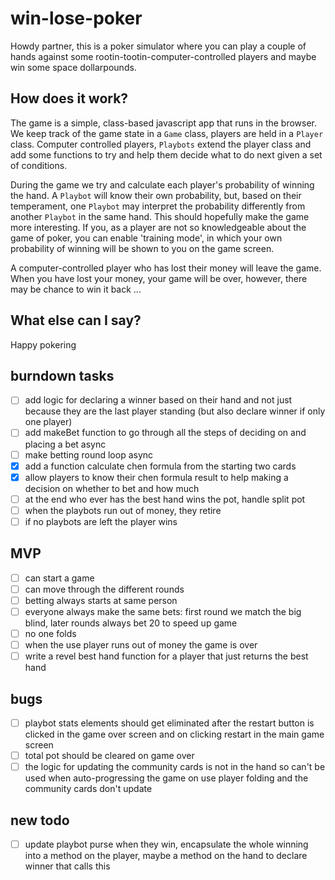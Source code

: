 # win-lose-poker

Howdy partner, this is a poker simulator where you can play a couple of hands against some rootin-tootin-computer-controlled players and maybe win some space dollarpounds.

## How does it work?

The game is a simple, class-based javascript app that runs in the browser. We keep track of the game state in a `Game` class, players are held in a `Player` class. Computer controlled players, `Playbots` extend the player class and add some functions to try and help them decide what to do next given a set of conditions.

During the game we try and calculate each player's probability of winning the hand. A `Playbot` will know their own probability, but, based on their temperament, one `Playbot` may interpret the probability differently from another `Playbot` in the same hand. This should hopefully make the game more interesting. If you, as a player are not so knowledgeable about the game of poker, you can enable 'training mode', in which your own probability of winning will be shown to you on the game screen.

A computer-controlled player who has lost their money will leave the game. When you have lost your money, your game will be over, however, there may be chance to win it back ...

## What else can I say?

Happy pokering

## burndown tasks

- [ ] add logic for declaring a winner based on their hand and not just because they are the last player standing (but also declare winner if only one player)
- [ ] add makeBet function to go through all the steps of deciding on and placing a bet async
- [ ] make betting round loop async
- [x] add a function calculate chen formula from the starting two cards
- [x] allow players to know their chen formula result to help making a decision on whether to bet and how much
- [ ] at the end who ever has the best hand wins the pot, handle split pot
- [ ] when the playbots run out of money, they retire
- [ ] if no playbots are left the player wins

## MVP

- [ ] can start a game
- [ ] can move through the different rounds
- [ ] betting always starts at same person
- [ ] everyone always make the same bets: first round we match the big blind, later rounds always bet 20 to speed up game
- [ ] no one folds
- [ ] when the use player runs out of money the game is over
- [ ] write a revel best hand function for a player that just returns the best hand

## bugs

- [ ] playbot stats elements should get eliminated after the restart button is clicked in the game over screen and on clicking restart in the main game screen
- [ ] total pot should be cleared on game over
- [ ] the logic for updating the community cards is not in the hand so can't be used when auto-progressing the game on use player folding and the community cards don't update

## new todo

- [ ] update playbot purse when they win, encapsulate the whole winning into a method on the player, maybe a method on the hand to declare winner that calls this